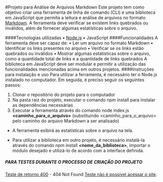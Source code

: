 #Projeto para Análise de Arquivos Markdown
Este projeto tem como objetivo criar uma ferramenta de linha de comando (CLI) e uma biblioteca em JavaScript que permita a leitura e análise de arquivos no formato [Markdown](https://pt.wikipedia.org/wiki/Markdown). A ferramenta deve verificar se existem links quebrados ou inválidos, além de fornecer algumas estatísticas sobre o arquivo.

####Tecnologias utilizadas
•	[Node.js](https://nodejs.org/pt-br/)
•	JavaScript
####Funcionalidades
A ferramenta deve ser capaz de:
•	Ler um arquivo no formato Markdown
•	Identificar os links presentes no arquivo
•	Verificar se os links estão quebrados ou inválidos
•	Mostrar algumas estatísticas sobre o arquivo, como a quantidade total de links e a quantidade de links quebrados
A biblioteca em JavaScript deve ser modular e permitir a utilização das funcionalidades mencionadas acima em outros projetos.
####Instruções para instalação e uso
Para utilizar a ferramenta, é necessário ter o Node.js instalado no computador. Em seguida, é preciso seguir os seguintes passos:
1.	Clonar o repositório do projeto para o computador
2.	Na pasta raiz do projeto, executar o comando npm install para instalar as dependências necessárias
3.	Executar a ferramenta através do comando node index.js **<caminho_para_o_arquivo>** (substituindo <caminho_para_o_arquivo> pelo caminho do arquivo Markdown a ser analisado)

* A ferramenta exibirá as estatísticas sobre o arquivo na tela.

* Para utilizar a biblioteca em outro projeto, é necessário instalá-la através do comando npm install **<nome_da_biblioteca>**, importar o módulo desejado e utilizá-lo de acordo com a interface definida.


##### PARA TESTES DURANTE O PROCESSO DE CRIAÇÃO DO PROJETO
[Teste de retorno 400](https://httpstat.us/404) - 404 Not Found
[Teste não é possivel acessar o site](http://paoladev.com.br/). 